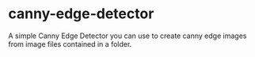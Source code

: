 # canny-edge-detector
A simple Canny Edge Detector you can use to create canny edge images from image files contained in a folder.
